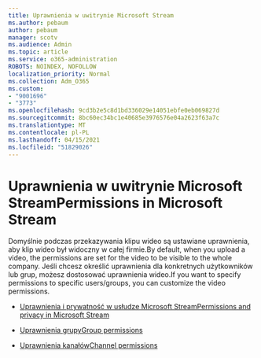 ```yaml
---
title: Uprawnienia w uwitrynie Microsoft Stream
ms.author: pebaum
author: pebaum
manager: scotv
ms.audience: Admin
ms.topic: article
ms.service: o365-administration
ROBOTS: NOINDEX, NOFOLLOW
localization_priority: Normal
ms.collection: Adm_O365
ms.custom:
- "9001696"
- "3773"
ms.openlocfilehash: 9cd3b2e5c8d1bd336029e14051ebfe0eb069827d
ms.sourcegitcommit: 8bc60ec34bc1e40685e3976576e04a2623f63a7c
ms.translationtype: MT
ms.contentlocale: pl-PL
ms.lasthandoff: 04/15/2021
ms.locfileid: "51829026"
---
```

# <a name="permissions-in-microsoft-stream"></a><span data-ttu-id="5022a-102">Uprawnienia w uwitrynie Microsoft Stream</span><span class="sxs-lookup"><span data-stu-id="5022a-102">Permissions in Microsoft Stream</span></span>

<span data-ttu-id="5022a-103">Domyślnie podczas przekazywania klipu wideo są ustawiane uprawnienia, aby klip wideo był widoczny w całej firmie.</span><span class="sxs-lookup"><span data-stu-id="5022a-103">By default, when you upload a video, the permissions are set for the video to be visible to the whole company.</span></span> <span data-ttu-id="5022a-104">Jeśli chcesz określić uprawnienia dla konkretnych użytkowników lub grup, możesz dostosować uprawnienia wideo.</span><span class="sxs-lookup"><span data-stu-id="5022a-104">If you want to specify permissions to specific users/groups, you can customize the video permissions.</span></span>

- [<span data-ttu-id="5022a-105">Uprawnienia i prywatność w usłudze Microsoft Stream</span><span class="sxs-lookup"><span data-stu-id="5022a-105">Permissions and privacy in Microsoft Stream</span></span>](https://docs.microsoft.com/stream/portal-permissions)

- [<span data-ttu-id="5022a-106">Uprawnienia grupy</span><span class="sxs-lookup"><span data-stu-id="5022a-106">Group permissions</span></span>](https://docs.microsoft.com/stream/portal-permissions#group-permissions)

- [<span data-ttu-id="5022a-107">Uprawnienia kanałów</span><span class="sxs-lookup"><span data-stu-id="5022a-107">Channel permissions</span></span>](https://docs.microsoft.com/stream/portal-permissions#channel-permissions)